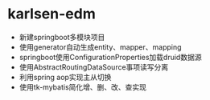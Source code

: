 # karlsen-edm

* 新建springboot多模块项目
* 使用generator自动生成entity、mapper、mapping
* springboot使用ConfigurationProperties加载druid数据源
* 使用AbstractRoutingDataSource事项读写分离
* 利用spring aop实现主从切换
* 使用tk-mybatis简化增、删、改、查实现

